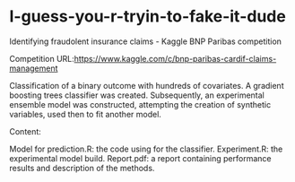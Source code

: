 # I-guess-you-r-tryin-to-fake-it-dude
Identifying fraudolent insurance claims - Kaggle BNP Paribas competition

Competition URL:https://www.kaggle.com/c/bnp-paribas-cardif-claims-management

Classification of a binary outcome with hundreds of covariates. A gradient boosting trees classifier was created. Subsequently, 
an experimental ensemble model was constructed, attempting the creation of synthetic variables, used then to fit another model.

Content:

Model for prediction.R: the code using for the classifier.
Experiment.R: the experimental model build.
Report.pdf: a report containing performance results and description of the methods.
